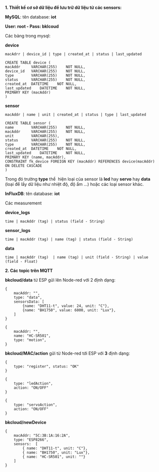 	 	 	
**1. Thiết kế cơ sở dữ liệu để lưu trữ dữ liệu từ các sensors:**

**MySQL**: tên database: **iot**

**User: root - Pass: bklcoud**

Các bảng trong mysql: 

**device**

	macAdrr | device_id | type | created_at | status | last_updated
	
	CREATE TABLE device (
	macAddr 	VARCHAR(255) 	NOT NULL,
	device_id 	VARCHAR(255) 	NOT NULL,
	type		VARCHAR(255) 	NOT NULL,
	status 		VARCHAR(255) 	NOT NULL,
	created_at 	DATETIME 	NOT NULL,
	last_updated 	DATETIME 	NOT NULL,
	PRIMARY KEY (macAddr)
	)


**sensor**

	macAddr | name | unit | created_at | status | type | last_updated
	
	CREATE TABLE sensor (
	name 		VARCHAR(255)	NOT NULL,
	macAddr 	VARCHAR(255) 	NOT NULL,
	unit 		VARCHAR(255),
	status 		VARCHAR(255) 	NOT NULL,
	type 		VARCHAR(255) 	NOT NULL,
	created_at 	DATETIME	NOT NULL,
	last_updated 	DATETIME 	NOT NULL,
	PRIMARY KEY (name, macAddr),
	CONSTRAINT fk_device FOREIGN KEY (macAddr) REFERENCES device(macAddr) ON DELETE CASCADE
	)

Trong đó trường **type** thể  hiện loại của sensor là **led** hay **servo** hay **data** (loại để lấy dữ liệu như nhiệt độ, độ ẩm ...) hoặc các loại sensor khác.
 

**InFluxDB**:  tên database: **iot**

Các measurement     
 
**device_logs**

	time | macAddr (tag) | status (field - String)
	
**sensor_logs**

	time | macAddr (tag) | name (tag) | status (field - String)

**data**

	time | macAddr (tag)  | name (tag) | unit (field - String) | value (field - Float)
	
**2. Các topic trên MQTT**

**bkcloud/data** từ ESP gửi lên Node-red với 2 định dạng:

	{
		macAddr: "", 
		type: "data",
		sensorsData: [
			{name: "DHT11-t", value: 24, unit: "C"},
			{name: "BH1750", value: 6000, unit: "Lux"},
		]
	}
	
	{
		macAddr: "", 
		name: "HC-SR501",
		type: "motion",
	}


**bkcloud/MAC/action** gửi từ Node-red tới ESP với **3** định dạng:

	{
		type: "register", status: "OK"
	}

	{
		type: "ledAction",
		action: "ON/OFF"
	}
	
	{
		type: "servoAction",
		action: "ON/OFF"
	}


**bkcloud/newDevice**

	{
		macAddr: "5C:3B:1A:16:2A",
		type: "ESP8266",
		sensors:  [
			{ name: "DHT11-t", unit: "C"},
			{ name: "BH1750", unit: "Lux"},
			{ name: "HC-SR501", unit: ""}
		]
	}

